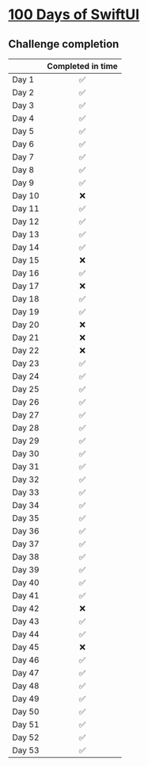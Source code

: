 # [100 Days of SwiftUI](https://www.hackingwithswift.com/100/swiftui)

## Challenge completion
|                 | Completed in time |
| --------------- | :------: |
| Day 1  |✅|
| Day 2  |✅|
| Day 3  |✅|
| Day 4  |✅|
| Day 5  |✅|
| Day 6  |✅|
| Day 7  |✅|
| Day 8  |✅|
| Day 9  |✅|
| Day 10 |❌|
| Day 11 |✅|
| Day 12 |✅|
| Day 13 |✅|
| Day 14 |✅|
| Day 15 |❌|
| Day 16 |✅|
| Day 17 |❌|
| Day 18 |✅|
| Day 19 |✅|
| Day 20 |❌|
| Day 21 |❌|
| Day 22 |❌|
| Day 23 |✅|
| Day 24 |✅|
| Day 25 |✅|
| Day 26 |✅|
| Day 27 |✅|
| Day 28 |✅|
| Day 29 |✅|
| Day 30 |✅|
| Day 31 |✅|
| Day 32 |✅|
| Day 33 |✅|
| Day 34 |✅|
| Day 35 |✅|
| Day 36 |✅|
| Day 37 |✅|
| Day 38 |✅|
| Day 39 |✅|
| Day 40 |✅|
| Day 41 |✅|
| Day 42 |❌|
| Day 43 |✅|
| Day 44 |✅|
| Day 45 |❌|
| Day 46 |✅|
| Day 47 |✅|
| Day 48 |✅|
| Day 49 |✅|
| Day 50 |✅|
| Day 51 |✅|
| Day 52 |✅|
| Day 53 |✅|
